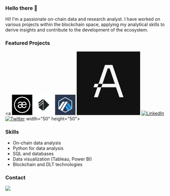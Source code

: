 ### Hello there 👋 

Hi! I'm a passionate on-chain data and research analyst. I have worked on various projects within the blockchain space, applying my analytical skills to derive insights and contribute to the development of the ecosystem.

### Featured Projects

<a 
[![AEVO](https://github.com/nopBlink/nopBlink/blob/main/Icons/AEVO.png)](https://www.aevo.xyz/)
[![Altlayer](https://github.com/nopBlink/nopBlink/blob/main/Icons/ALT.png)](https://www.altlayer.io/)
[![Arbitrum](https://github.com/nopBlink/nopBlink/blob/main/Icons/ARB.png)](https://arbitrum.io/)
[![ALEO](https://github.com/nopBlink/nopBlink/blob/main/Icons/ALEO.PNG)](https://aleo.org/)
[![LinkedIn](https://via.placeholder.com/50)](https://github.com/username/project3)
[![Twitter](https://via.placeholder.com/50)](https://github.com/username/project3)
width="50" height="50"></a>

### Skills

- On-chain data analysis
- Python for data analysis
- SQL and databases
- Data visualization (Tableau, Power BI)
- Blockchain and DLT technologies

### Contact

<a href="mailto:nopblinked@protonmail.com" target="_blank"> 
<img src="https://img.shields.io/badge/nopblinked@protonmail.com-purple?style=flat-roundedrectangle&logo=Gmail&logoColor=white" t=mail style="margin-bottom: 5px;" />

<!--
**nopBlink/nopBlink** is a ✨ _special_ ✨ repository because its `README.md` (this file) appears on your GitHub profile.
Here are some ideas to get you started:

- 🔭 I’m currently working on ...
- 🌱 I’m currently learning ...
- 👯 I’m looking to collaborate on ...
- 🤔 I’m looking for help with ...
- 💬 Ask me about ...
- 📫 How to reach me: ...
- 😄 Pronouns: ...
- ⚡ Fun fact: ...
-->
